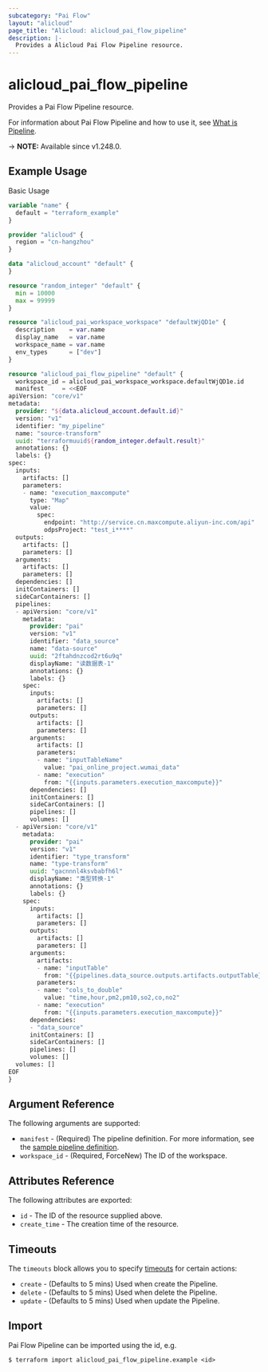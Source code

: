 ```yaml
---
subcategory: "Pai Flow"
layout: "alicloud"
page_title: "Alicloud: alicloud_pai_flow_pipeline"
description: |-
  Provides a Alicloud Pai Flow Pipeline resource.
---
```


# alicloud_pai_flow_pipeline

Provides a Pai Flow Pipeline resource.



For information about Pai Flow Pipeline and how to use it, see [What is Pipeline](https://www.alibabacloud.com/help/en/pai/developer-reference/api-paiflow-2021-02-02-createpipeline).

-> **NOTE:** Available since v1.248.0.

## Example Usage

Basic Usage

```terraform
variable "name" {
  default = "terraform_example"
}

provider "alicloud" {
  region = "cn-hangzhou"
}

data "alicloud_account" "default" {
}

resource "random_integer" "default" {
  min = 10000
  max = 99999
}

resource "alicloud_pai_workspace_workspace" "defaultWjQD1e" {
  description    = var.name
  display_name   = var.name
  workspace_name = var.name
  env_types      = ["dev"]
}

resource "alicloud_pai_flow_pipeline" "default" {
  workspace_id = alicloud_pai_workspace_workspace.defaultWjQD1e.id
  manifest     = <<EOF
apiVersion: "core/v1"
metadata:
  provider: "${data.alicloud_account.default.id}"
  version: "v1"
  identifier: "my_pipeline"
  name: "source-transform"
  uuid: "terraformuuid${random_integer.default.result}"
  annotations: {}
  labels: {}
spec:
  inputs:
    artifacts: []
    parameters:
    - name: "execution_maxcompute"
      type: "Map"
      value:
        spec:
          endpoint: "http://service.cn.maxcompute.aliyun-inc.com/api"
          odpsProject: "test_i****"
  outputs:
    artifacts: []
    parameters: []
  arguments:
    artifacts: []
    parameters: []
  dependencies: []
  initContainers: []
  sideCarContainers: []
  pipelines:
  - apiVersion: "core/v1"
    metadata:
      provider: "pai"
      version: "v1"
      identifier: "data_source"
      name: "data-source"
      uuid: "2ftahdnzcod2rt6u9q"
      displayName: "读数据表-1"
      annotations: {}
      labels: {}
    spec:
      inputs:
        artifacts: []
        parameters: []
      outputs:
        artifacts: []
        parameters: []
      arguments:
        artifacts: []
        parameters:
        - name: "inputTableName"
          value: "pai_online_project.wumai_data"
        - name: "execution"
          from: "{{inputs.parameters.execution_maxcompute}}"
      dependencies: []
      initContainers: []
      sideCarContainers: []
      pipelines: []
      volumes: []
  - apiVersion: "core/v1"
    metadata:
      provider: "pai"
      version: "v1"
      identifier: "type_transform"
      name: "type-transform"
      uuid: "gacnnnl4ksvbabfh6l"
      displayName: "类型转换-1"
      annotations: {}
      labels: {}
    spec:
      inputs:
        artifacts: []
        parameters: []
      outputs:
        artifacts: []
        parameters: []
      arguments:
        artifacts:
        - name: "inputTable"
          from: "{{pipelines.data_source.outputs.artifacts.outputTable}}"
        parameters:
        - name: "cols_to_double"
          value: "time,hour,pm2,pm10,so2,co,no2"
        - name: "execution"
          from: "{{inputs.parameters.execution_maxcompute}}"
      dependencies:
      - "data_source"
      initContainers: []
      sideCarContainers: []
      pipelines: []
      volumes: []
  volumes: []
EOF
}
```

## Argument Reference

The following arguments are supported:
* `manifest` - (Required) The pipeline definition. For more information, see the [sample pipeline definition]((https://www.alibabacloud.com/help/en/pai/developer-reference/api-paiflow-2021-02-02-createpipeline)).
* `workspace_id` - (Required, ForceNew) The ID of the workspace.

## Attributes Reference

The following attributes are exported:
* `id` - The ID of the resource supplied above.
* `create_time` - The creation time of the resource.

## Timeouts

The `timeouts` block allows you to specify [timeouts](https://www.terraform.io/docs/configuration-0-11/resources.html#timeouts) for certain actions:
* `create` - (Defaults to 5 mins) Used when create the Pipeline.
* `delete` - (Defaults to 5 mins) Used when delete the Pipeline.
* `update` - (Defaults to 5 mins) Used when update the Pipeline.

## Import

Pai Flow Pipeline can be imported using the id, e.g.

```shell
$ terraform import alicloud_pai_flow_pipeline.example <id>
```
